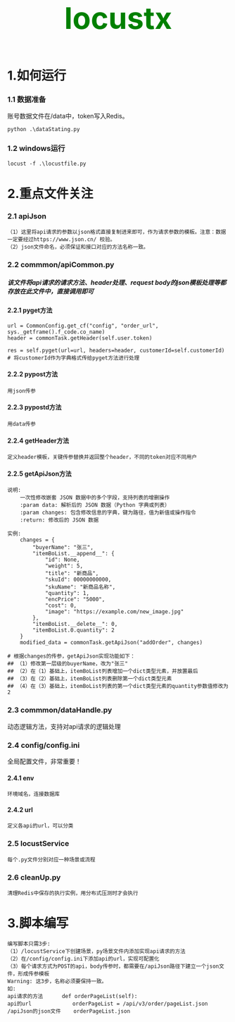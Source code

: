 <h3 align="center"><p style="color: green;font-weight: bold; font-size: 68px;">locustx</p></h3>


# 1.如何运行
### 1.1 数据准备
账号数据文件在/data中，token写入Redis。
```Terminal 
python .\dataStating.py
```
### 1.2 windows运行
```Terminal
locust -f .\locustfile.py
```

# 2.重点文件关注
### 2.1 apiJson
```
（1）这里将api请求的参数以json格式直接复制进来即可，作为请求参数的模板。注意：数据一定要经过https://www.json.cn/ 校验。
（2）json文件命名，必须保证和接口对应的方法名称一致。
```

### 2.2 commmon/apiCommon.py
##### 该文件将api请求的请求方法、header处理、request body的json模板处理等都存放在此文件中，直接调用即可
#### 2.2.1 pyget方法
```
url = CommonConfig.get_cf("config", "order_url", sys._getframe().f_code.co_name)
header = commonTask.getHeader(self.user.token)

res = self.pyget(url=url, headers=header, customerId=self.customerId)
# 将customerId作为字典格式传给pyget方法进行处理
```
#### 2.2.2 pypost方法
```
用json传参
```
#### 2.2.3 pypostd方法
```
用data传参
```
#### 2.2.4 getHeader方法
```
定义header模板，关键传参替换并返回整个header，不同的token对应不同用户
```
#### 2.2.5 getApiJson方法
```
说明:
    一次性修改嵌套 JSON 数据中的多个字段，支持列表的增删操作
    :param data: 解析后的 JSON 数据（Python 字典或列表）
    :param changes: 包含修改信息的字典，键为路径，值为新值或操作指令
    :return: 修改后的 JSON 数据
```
```
实例:
    changes = {
        "buyerName": "张三",
        "itemBoList.__append__": {
            "id": None,
            "weight": 5,
            "title": "新商品",
            "skuId": 00000000000,
            "skuName": "新商品名称",
            "quantity": 1,
            "encPrice": "5000",
            "cost": 0,
            "image": "https://example.com/new_image.jpg"
        },
        "itemBoList.__delete__": 0,
        "itemBoList.0.quantity": 2
    }
    modified_data = commonTask.getApiJson("addOrder", changes)
    
# 根据changes的传参，getApiJson实现功能如下：
## （1）修改第一层级的buyerName，改为"张三"
## （2）在（1）基础上，itemBoList列表增加一个dict类型元素，并放置最后
## （3）在（2）基础上，itemBoList列表删除第一个dict类型元素
## （4）在（3）基础上，itemBoList列表的第一个dict类型元素的quantity参数值修改为2
```
### 2.3 commmon/dataHandle.py
动态逻辑方法，支持对api请求的逻辑处理

### 2.4 config/config.ini
全局配置文件，非常重要！
#### 2.4.1 env
```
环境域名，连接数据库
```
#### 2.4.2 url
```
定义各api的url，可以分类
```

### 2.5 locustService
```
每个.py文件分别对应一种场景或流程
```

### 2.6 cleanUp.py
```
清理Redis中保存的执行实例，用分布式压测时才会执行
```

# 3.脚本编写
```
编写脚本只需3步:
（1）/locustService下创建场景，py场景文件内添加实现api请求的方法
（2）在/config/config.ini下添加api的url，实现可配置化
（3）每个请求方式为POST的api，body传参时，都需要在/apiJson路径下建立一个json文件，形成传参模板
Warning: 这3步，名称必须要保持一致。
如: 
api请求的方法      def orderPageList(self):
api的url             orderPageList = /api/v3/order/pageList.json
/apiJson的json文件    orderPageList.json
```
